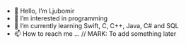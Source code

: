 - 👋 Hello, I’m Ljubomir
- 👀 I’m interested in programming
- 🌱 I’m currently learning Swift, C, C++, Java, C# and SQL
- 📫 How to reach me ... // MARK: To add something later

<!---
MiLjubomir/MiLjubomir is a ✨ special ✨ repository because its `README.md` (this file) appears on your GitHub profile.
You can click the Preview link to take a look at your changes.
--->
